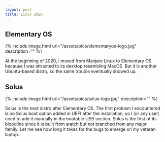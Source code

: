 ```yaml
---
layout: post
title: Linux 2020
---
```


## Elementary OS

{% include image.html url="/assets/pics/elementaryos-logo.jpg" description="" %}

At the beginning of 2020, I moved from Manjaro Linux to Elementary OS because I was attracted to its desktop resembling MacOS. But it is another Ubuntu-based distro, so the same trouble eventually showed up.

## Solus

{% include image.html url="/assets/pics/solus-logo.jpg" description="" %}

Solus is the next distro after Elementary OS. The first problem I encountered is no Solus boot option added in UEFI after the installation, so I (or any user) need to add it manually in the bootable USB section. Solus is the first of its bloodline since it is built from sratch but not branched from any major family. Let me see how long it takes for the bugs to emerge on my veteran laptop.
